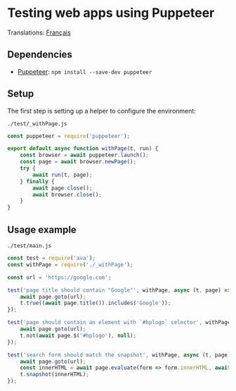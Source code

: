 # Testing web apps using Puppeteer

Translations: [Français](https://github.com/avajs/ava-docs/blob/master/fr_FR/docs/recipes/puppeteer.md)

## Dependencies

- [Puppeteer](https://github.com/GoogleChrome/puppeteer): `npm install --save-dev puppeteer`

## Setup

The first step is setting up a helper to configure the environment:

`./test/_withPage.js`

```js
const puppeteer = require('puppeteer');

export default async function withPage(t, run) {
	const browser = await puppeteer.launch();
	const page = await browser.newPage();
	try {
		await run(t, page);
	} finally {
		await page.close();
		await browser.close();
	}
}
```

## Usage example

`./test/main.js`

```js
const test = require('ava');
const withPage = require('./_withPage');

const url = 'https://google.com';

test('page title should contain "Google"', withPage, async (t, page) => {
	await page.goto(url);
	t.true((await page.title()).includes('Google'));
});

test('page should contain an element with `#hplogo` selector', withPage, async (t, page) => {
	await page.goto(url);
	t.not(await page.$('#hplogo'), null);
});

test('search form should match the snapshot', withPage, async (t, page) => {
	await page.goto(url);
	const innerHTML = await page.evaluate(form => form.innerHTML, await page.$('#searchform'));
	t.snapshot(innerHTML);
});
```
